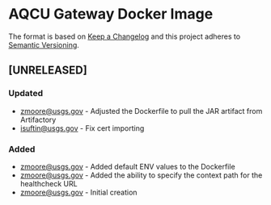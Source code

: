 # AQCU Gateway Docker Image

The format is based on [Keep a Changelog](http://keepachangelog.com/)
and this project adheres to [Semantic Versioning](http://semver.org/).

## [UNRELEASED]
### Updated
- zmoore@usgs.gov  - Adjusted the Dockerfile to pull the JAR artifact from Artifactory
- isuftin@usgs.gov - Fix cert importing

### Added
- zmoore@usgs.gov  - Added default ENV values to the Dockerfile
- zmoore@usgs.gov  - Added the ability to specify the context path for the healthcheck URL
- zmoore@usgs.gov - Initial creation
